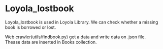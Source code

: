 # Loyola_lostbook

Loyola_lostbook is used in Loyola Library. We can check whether a missing book is borrowed or lost.

Web crawler(utils/findbook.py) get a data and write data on .json file. Thease data are inserted in Books collection. 
